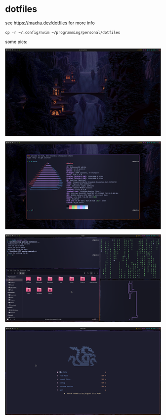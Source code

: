 # dotfiles

see https://maxhu.dev/dotfiles for more info

```
cp -r ~/.config/nvim ~/programming/personal/dotfiles
```

some pics:

![image-1](./screenshots/1.png)

![image-2](./screenshots/2.png)

![image-3](./screenshots/3.png)

![image-4](./screenshots/4.png)
